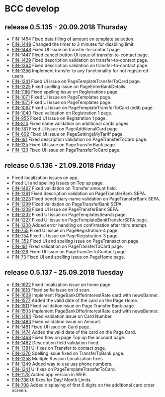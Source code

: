 # BCC develop

## release 0.5.135 - 20.09.2018 Thursday

- [FIN-1454](https://ronteltd.atlassian.net/browse/FIN-1454) Fixed data filling of amount on template selection.
- [FIN-1449](https://ronteltd.atlassian.net/browse/FIN-1449) Changed the timer to 3 minutes for disabling limit.
- [FIN-1448](https://ronteltd.atlassian.net/browse/FIN-1448) Fixed UI issue on transfer-to-contact page.
- [FIN-1447](https://ronteltd.atlassian.net/browse/FIN-1447) Fixed cancel button UI issue of transfer-to-contact page.
- [FIN-1429](https://ronteltd.atlassian.net/browse/FIN-1429) Fixed description validation on transfer-to-contact page.
- [FIN-1364](https://ronteltd.atlassian.net/browse/FIN-1364) Fixed description validation on transfer-to-contact page.
- [FIN-1356](https://ronteltd.atlassian.net/browse/FIN-1356) Implement transfer to any functionality for not registered users.
- [FIN-1241](https://ronteltd.atlassian.net/browse/FIN-1241) Fixed UI issue on PageTemplateTransferToCard page.
- [FIN-1225](https://ronteltd.atlassian.net/browse/FIN-1225) Fixed spelling issue on PageEnterBankDetails.
- [FIN-1186](https://ronteltd.atlassian.net/browse/FIN-1186) Fixed spelling issue on Registrations page.
- [FIN-1071](https://ronteltd.atlassian.net/browse/FIN-1071) Fixed UI issue on PageTemplates page.
- [FIN-1071](https://ronteltd.atlassian.net/browse/FIN-1071) Fixed UI issue on PageTemplates page.
- [FIN-1067](https://ronteltd.atlassian.net/browse/FIN-1067) Fixed UI issue on PageTemplateTransferToCard (edit) page.
- [FIN-1040](https://ronteltd.atlassian.net/browse/FIN-1040) Fixed validation on Registration 1 page.
- [FIN-955](https://ronteltd.atlassian.net/browse/FIN-955) Fixed UI issue on Registration 1 page.
- [FIN-810](https://ronteltd.atlassian.net/browse/FIN-810) Fixed name validation on additional cards pages.
- [FIN-781](https://ronteltd.atlassian.net/browse/FIN-781) Fixed UI issue on PageAdditionalCard page.
- [FIN-692](https://ronteltd.atlassian.net/browse/FIN-692) Fixed UI issue on PageSettingsMyTariff page.
- [FIN-191](https://ronteltd.atlassian.net/browse/FIN-191) Fixed description validation on PageTransferToCard page.
- [FIN-125](https://ronteltd.atlassian.net/browse/FIN-125) Fixed UI issue on PageTransferBank page.
- [FIN-123](https://ronteltd.atlassian.net/browse/FIN-123) Fixed UI issue on PageTransferToCard page.

## release 0.5.136 - 21.09.2018 Friday

- Fixed localization issues on app.
- Fixed UI and spelling issues on Top up page.
- [FIN-1467](https://ronteltd.atlassian.net/browse/FIN-1467) Fixed validation on Transfer amount field.
- [FIN-1361](https://ronteltd.atlassian.net/browse/FIN-1361) Fixed description validation on PageTransferBank SEPA.
- [FIN-1323](https://ronteltd.atlassian.net/browse/FIN-1323) Fixed beneficiary-name validation on PageTransferBank SEPA.
- [FIN-1299](https://ronteltd.atlassian.net/browse/FIN-1299) Fixed validation on PageTransferBank SEPA.
- [FIN-1238](https://ronteltd.atlassian.net/browse/FIN-1238) Fixed UI issue on PageTransferBank SEPA.
- [FIN-1237](https://ronteltd.atlassian.net/browse/FIN-1237) Fixed UI issue on PageTemplatesSearch page.
- [FIN-1227](https://ronteltd.atlassian.net/browse/FIN-1227) Fixed UI issue on PageTemplateBankTransferSEPA page.
- [FIN-1208](https://ronteltd.atlassian.net/browse/FIN-1208) Added error handling on confirmation after third atempt.
- [FIN-755](https://ronteltd.atlassian.net/browse/FIN-755) Fixed UI issue on PageRegistration-4 page.
- [FIN-754](https://ronteltd.atlassian.net/browse/FIN-754) Fixed UI issue on PageRegistration-3 page.
- [FIN-352](https://ronteltd.atlassian.net/browse/FIN-352) Fixed UI and spelling issue on PageTransaction page.
- [FIN-191](https://ronteltd.atlassian.net/browse/FIN-191) Fixed validation on PageTransferToCard page.
- [FIN-128](https://ronteltd.atlassian.net/browse/FIN-128) Fixed UI issue on PageTransferToContact page.
- [FIN-73](https://ronteltd.atlassian.net/browse/FIN-73) Fixed UI and spelling issue on PageHome page.

## release 0.5.137 - 25.09.2018 Tuesday

- [FIN-1622](https://ronteltd.atlassian.net/browse/FIN-1622) Fixed localization issue on home page.
- [FIN-1610](https://ronteltd.atlassian.net/browse/FIN-1610) Fixed selfie issue on id scan.
- [FIN-1608](https://ronteltd.atlassian.net/browse/FIN-1608) Implement PageBankOfferInterestRate card with newsBanner.
- [FIN-1577](https://ronteltd.atlassian.net/browse/FIN-1577) Added the valid date of the card on the Page Home.
- [FIN-1511](https://ronteltd.atlassian.net/browse/FIN-1511) Fixed validation issue on Page Transfer Bank page.
- [FIN-1503](https://ronteltd.atlassian.net/browse/FIN-1503) Implement PageBankOfferInterestRate card with newsBanner.
- [FIN-1484](https://ronteltd.atlassian.net/browse/FIN-1484) Fixed validation issue on Card Number.
- [FIN-1483](https://ronteltd.atlassian.net/browse/FIN-1483) Fixed validation issue on Amount.
- [FIN-1481](https://ronteltd.atlassian.net/browse/FIN-1481) Fixed UI issue on Card page.
- [FIN-1474](https://ronteltd.atlassian.net/browse/FIN-1474) Added the valid date of the card on the Page Card.
- [FIN-1468](https://ronteltd.atlassian.net/browse/FIN-1468) Fixed flow on page Top up the account page.
- [FIN-1462](https://ronteltd.atlassian.net/browse/FIN-1462) Description field validation fixed.
- [FIN-1381](https://ronteltd.atlassian.net/browse/FIN-1381) UI fixes on Transfer to contact page.
- [FIN-1370](https://ronteltd.atlassian.net/browse/FIN-1370) Spelling issue fixed on TransferToBank page.
- [FIN-1258](https://ronteltd.atlassian.net/browse/FIN-1258) Multiple Russion Localization fixes.
- [FIN-1249](https://ronteltd.atlassian.net/browse/FIN-1249) Added way to use uas phone numbers.
- [FIN-1241](https://ronteltd.atlassian.net/browse/FIN-1241) UI fixes on PageTemplateTransferToCard.
- [FIN-1178](https://ronteltd.atlassian.net/browse/FIN-1178) Added app version in WEB.
- [FIN-736](https://ronteltd.atlassian.net/browse/FIN-736) UI fixes for Day/ Month Limits.
- [FIN-708](https://ronteltd.atlassian.net/browse/FIN-708) Added displaying of first 6 digits on the additional card order screen.

